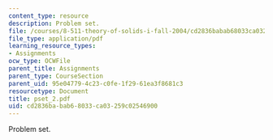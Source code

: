 ```yaml
---
content_type: resource
description: Problem set.
file: /courses/8-511-theory-of-solids-i-fall-2004/cd2836babab68033ca03259c02546900_pset_2.pdf
file_type: application/pdf
learning_resource_types:
- Assignments
ocw_type: OCWFile
parent_title: Assignments
parent_type: CourseSection
parent_uid: 95e04779-4c23-c0fe-1f29-61ea3f8681c3
resourcetype: Document
title: pset_2.pdf
uid: cd2836ba-bab6-8033-ca03-259c02546900
---
```

Problem set.

